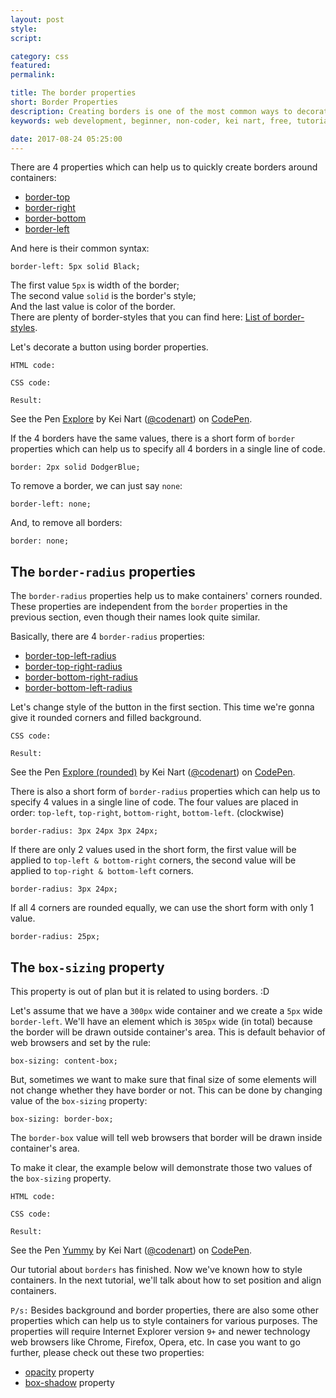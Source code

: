 ```yaml
---
layout: post
style:
script:

category: css
featured:
permalink:

title: The border properties
short: Border Properties
description: Creating borders is one of the most common ways to decorate containers; <br>You may see borders used in almost any website; <br>Let's talk about border-properties.
keywords: web development, beginner, non-coder, kei nart, free, tutorial, coding, programming, code nart, css, border, border-radius

date: 2017-08-24 05:25:00
---
```


There are 4 properties which can help us to quickly create borders around containers:

- [border-top](https://www.w3schools.com/cssref/pr_border-top.asp "ext")
- [border-right](https://www.w3schools.com/cssref/pr_border-right.asp "ext")
- [border-bottom](https://www.w3schools.com/cssref/pr_border-bottom.asp "ext")
- [border-left](https://www.w3schools.com/cssref/pr_border-left.asp "ext")

And here is their common syntax:

`border-left: 5px solid Black;`

The first value `5px` is width of the border;  
The second value `solid` is the border's style;  
And the last value is color of the border.  
There are plenty of border-styles that you can find here:
[List of border-styles](https://www.w3schools.com/cssref/pr_border-style.asp "ext").

Let's decorate a button using border properties.

`HTML code:`
<script src="https://gist.github.com/codenart/5c2754f1112786840d562b0120c5e0ca.js">
</script>

`CSS code:`
<script src="https://gist.github.com/codenart/291c2002a27183d34d861464115cd1ae.js">
</script>

`Result:`

<p data-height="500" data-theme-id="light" data-slug-hash="veOpRW"
   data-default-tab="result" data-user="codenart" data-embed-version="2"
   data-pen-title="Explore" class="codepen">
   See the Pen <a href="https://codepen.io/codenart/pen/veOpRW/">Explore</a>
   by Kei Nart (<a href="https://codepen.io/codenart">@codenart</a>) on
   <a href="https://codepen.io">CodePen</a>.
</p>
<script async src="https://production-assets.codepen.io/assets/embed/ei.js"></script>

If the 4 borders have the same values, there is a short form of `border`
properties which can help us to specify all 4 borders in a single line of code.

`border: 2px solid DodgerBlue;`

To remove a border, we can just say `none`:

`border-left: none;`

And, to remove all borders:

`border: none;`

## The `border-radius` properties

The `border-radius` properties help us to make containers' corners rounded.
These properties are independent from the `border` properties in the previous
section, even though their names look quite similar.

Basically, there are 4 `border-radius` properties:

- [border-top-left-radius](https://www.w3schools.com/cssref/css3_pr_border-top-left-radius.asp "ext")
- [border-top-right-radius](https://www.w3schools.com/cssref/css3_pr_border-top-right-radius.asp "ext")
- [border-bottom-right-radius](https://www.w3schools.com/cssref/css3_pr_border-bottom-right-radius.asp "ext")
- [border-bottom-left-radius](https://www.w3schools.com/cssref/css3_pr_border-bottom-left-radius.asp "ext")

Let's change style of the button in the first section. This time we're gonna
give it rounded corners and filled background.

`CSS code:`
<script src="https://gist.github.com/codenart/d1bd5c474425e30bcbb3a3f17e056ff2.js">
</script>

`Result:`

<p data-height="500" data-theme-id="light" data-slug-hash="jGPzYY"
   data-default-tab="result" data-user="codenart" data-embed-version="2"
   data-pen-title="Explore (rounded)" class="codepen">
   See the Pen <a href="https://codepen.io/codenart/pen/jGPzYY/">Explore (rounded)</a>
   by Kei Nart (<a href="https://codepen.io/codenart">@codenart</a>) on
   <a href="https://codepen.io">CodePen</a>.
</p>
<script async src="https://production-assets.codepen.io/assets/embed/ei.js"></script>

There is also a short form of `border-radius` properties which can help us to
specify 4 values in a single line of code. The four values are placed in order:
`top-left`, `top-right`, `bottom-right`, `bottom-left`. (clockwise)

`border-radius: 3px 24px 3px 24px;`

If there are only 2 values used in the short form, the first value will be
applied to `top-left & bottom-right` corners, the second value will be applied
to `top-right & bottom-left` corners.

`border-radius: 3px 24px;`

If all 4 corners are rounded equally, we can use the short form with only 1 value.

`border-radius: 25px;`

## The `box-sizing` property

This property is out of plan but it is related to using borders. :D

Let's assume that we have a `300px` wide container and we create a `5px` wide
`border-left`. We'll have an element which is `305px` wide (in total) because
the border will be drawn outside container's area. This is default behavior of
web browsers and set by the rule:

`box-sizing: content-box;`

But, sometimes we want to make sure that final size of some elements will not
change whether they have border or not. This can be done by changing value of
the `box-sizing` property:

`box-sizing: border-box;`

The `border-box` value will tell web browsers that border will be drawn inside
container's area.

To make it clear, the example below will demonstrate those two values of the
`box-sizing` property.

`HTML code:`
<script src="https://gist.github.com/codenart/a9c2dc49bd90fff26d125ca66c5ea107.js">
</script>

`CSS code:`
<script src="https://gist.github.com/codenart/372a86a85dfe98c5b3e8bfb194311bf6.js">
</script>

`Result:`
<p data-height="500" data-theme-id="light" data-slug-hash="aLKZEg"
   data-default-tab="result" data-user="codenart" data-embed-version="2"
   data-pen-title="Yummy" class="codepen">
   See the Pen <a href="https://codepen.io/codenart/pen/aLKZEg/">Yummy</a>
   by Kei Nart (<a href="https://codepen.io/codenart">@codenart</a>) on
   <a href="https://codepen.io">CodePen</a>.
</p>
<script async src="https://production-assets.codepen.io/assets/embed/ei.js"></script>

Our tutorial about `borders` has finished. Now we've known how to style containers.
In the next tutorial, we'll talk about how to set position and align containers.

`P/s:` Besides background and border properties, there are also some other
properties which can help us to style containers for various purposes. The
properties will require Internet Explorer version `9+` and newer technology web
browsers like Chrome, Firefox, Opera, etc. In case you want to go further, please
check out these two properties:

- [opacity](https://www.w3schools.com/cssref/css3_pr_opacity.asp "ext") property
- [box-shadow](https://www.w3schools.com/cssref/css3_pr_box-shadow.asp "ext") property
